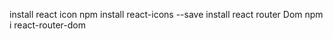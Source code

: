 install react icon 
npm install react-icons --save
 install react router Dom
 npm i react-router-dom